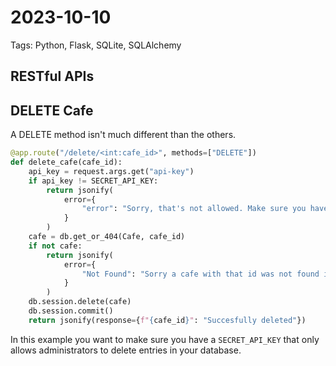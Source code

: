 # 2023-10-10

Tags: Python, Flask, SQLite, SQLAlchemy

## RESTful APIs

## DELETE Cafe

A DELETE method isn't much different than the others.

```python
@app.route("/delete/<int:cafe_id>", methods=["DELETE"])
def delete_cafe(cafe_id):
    api_key = request.args.get("api-key")
    if api_key != SECRET_API_KEY:
        return jsonify(
            error={
                "error": "Sorry, that's not allowed. Make sure you have the correct api_key"
            }
        )
    cafe = db.get_or_404(Cafe, cafe_id)
    if not cafe:
        return jsonify(
            error={
                "Not Found": "Sorry a cafe with that id was not found in the database."
            }
        )
    db.session.delete(cafe)
    db.session.commit()
    return jsonify(response={f"{cafe_id}": "Succesfully deleted"})
```

In this example you want to make sure you have a `SECRET_API_KEY` that only allows administrators to delete entries in your database.